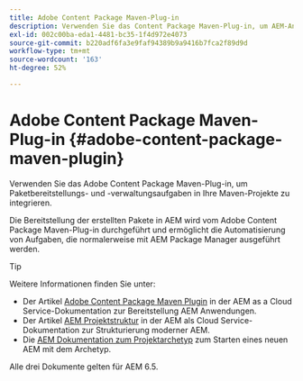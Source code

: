 ```yaml
---
title: Adobe Content Package Maven-Plug-in
description: Verwenden Sie das Content Package Maven-Plug-in, um AEM-Anwendungen bereitzustellen.
exl-id: 002c00ba-eda1-4481-bc35-1f4d972e4073
source-git-commit: b220adf6fa3e9faf94389b9a9416b7fca2f89d9d
workflow-type: tm+mt
source-wordcount: '163'
ht-degree: 52%

---
```


# Adobe Content Package Maven-Plug-in {#adobe-content-package-maven-plugin}

Verwenden Sie das Adobe Content Package Maven-Plug-in, um Paketbereitstellungs- und -verwaltungsaufgaben in Ihre Maven-Projekte zu integrieren.

Die Bereitstellung der erstellten Pakete in AEM wird vom Adobe Content Package Maven-Plug-in durchgeführt und ermöglicht die Automatisierung von Aufgaben, die normalerweise mit AEM Package Manager ausgeführt werden.

>[!TIP]
>
>Weitere Informationen finden Sie unter:
>
>* Der Artikel [Adobe Content Package Maven Plugin](https://experienceleague.adobe.com/docs/experience-manager-cloud-service/implementing/developer-tools/maven-plugin.html?lang=en#developer-tools) in der AEM as a Cloud Service-Dokumentation zur Bereitstellung AEM Anwendungen.
>* Der Artikel [AEM Projektstruktur](https://docs.adobe.com/content/help/de-DE/experience-manager-cloud-service/implementing/developing/aem-project-content-package-structure.html) in der AEM als Cloud Service-Dokumentation zur Strukturierung moderner AEM.
>* Die [AEM Dokumentation zum Projektarchetyp](https://docs.adobe.com/content/help/de-DE/experience-manager-core-components/using/developing/archetype/overview.html) zum Starten eines neuen AEM mit dem Archetyp.

>
>
Alle drei Dokumente gelten für AEM 6.5.
